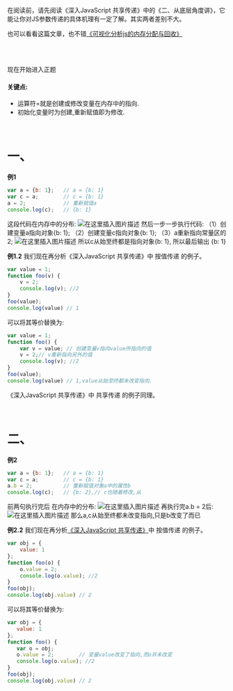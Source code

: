 在阅读前，请先阅读《深入JavaScript 共享传递》中的《二、从底层角度讲》，它能让你对JS参数传递的具体机理有一定了解。其实两者差别不大。

也可以看看这篇文章，也不错[《可视化分析js的内存分配与回收》](https://juejin.im/post/597c5b71f265da3e3d122a3b)


<br>
<br>



现在开始进入正题


#### 关键点:
- 运算符=就是创建或修改变量在内存中的指向.
- 初始化变量时为创建,重新赋值即为修改.

<br>

# 一、

**例1**
```javascript
var a = {b: 1};   // a = {b: 1}
var c = a;        // c = {b: 1}
a = 2;            // 重新赋值a
console.log(c);   // {b: 1}
```
这段代码在内存中的分布:
![在这里插入图片描述](https://img-blog.csdnimg.cn/20181120161703798.png)
然后一步一步执行代码:
（1）创建变量a指向对象{b: 1};
（2）创建变量c指向对象{b: 1};
（3）a重新指向常量区的2;
![在这里插入图片描述](https://img-blog.csdnimg.cn/20181120161807109.png)
所以c从始至终都是指向对象{b: 1},  所以最后输出 {b: 1}
<br>

**例1.2**
我们现在再分析《深入JavaScript 共享传递》中 按值传递 的例子。
```javascript
var value = 1;
function foo(v) {
    v = 2;
    console.log(v); //2
}
foo(value);
console.log(value) // 1
```
可以将其等价替换为:

```javascript
var value = 1;
function foo() {
    var v = value; // 创建变量v指向value所指向的值
    v = 2;// v重新指向另外的值
    console.log(v); //2
}
foo(value);
console.log(value) // 1,value从始至终都未改变指向.
```
《深入JavaScript 共享传递》中 共享传递 的例子同理。

<br>

# 二、

**例2**

```javascript
var a = {b: 1};   // a = {b: 1}
var c = a;        // c = {b: 1}
a.b = 2;          // 重新赋值对象a中的属性b
console.log(c);   // {b: 2},// c也随着修改,从
```
前两句执行完后 在内存中的分布:
![在这里插入图片描述](https://img-blog.csdnimg.cn/20181120162238994.png)
再执行完a.b = 2后:
![在这里插入图片描述](https://img-blog.csdnimg.cn/20181120162408290.png)
那么a,c从始至终都未改变指向,只是b改变了而已

**例2.2**
我们现在再分析[《深入JavaScript 共享传递》](https://blog.csdn.net/b954960630/article/details/84286555)中 按值传递 的例子。

```javascript
var obj = {
    value: 1
};
function foo(o) {
    o.value = 2;
    console.log(o.value); //2
}
foo(obj);
console.log(obj.value) // 2
```
可以将其等价替换为:
```javascript
var obj = {
   value: 1
};
function foo() {
   var o = obj;
   o.value = 2;        // 变量value改变了指向,而o并未改变
   console.log(o.value); //2
}
foo(obj);
console.log(obj.value) // 2
```
